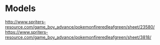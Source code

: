 # Models

http://www.spriters-resource.com/game_boy_advance/pokemonfireredleafgreen/sheet/23580/
https://www.spriters-resource.com/game_boy_advance/pokemonfireredleafgreen/sheet/3818/
